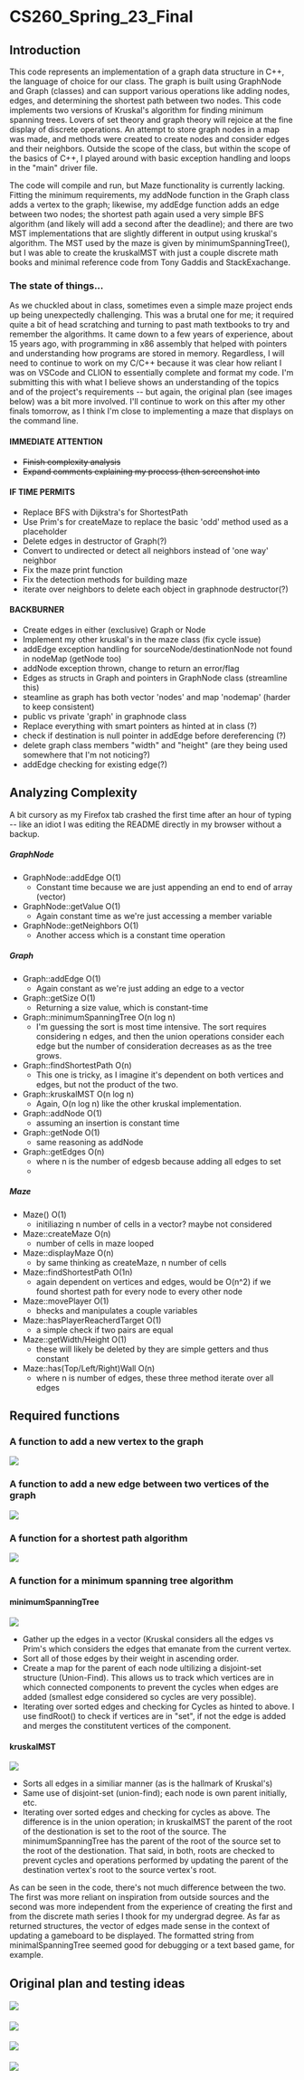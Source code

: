 # CS260_Spring_23_Final

## Introduction

This code represents an implementation of a graph data structure in C++, the language of choice for our class. The graph is built using GraphNode and Graph (classes) and can support various operations like adding nodes, edges, and determining the shortest path between two nodes. This code implements two versions of Kruskal's algorithm for finding minimum spanning trees. Lovers of set theory and graph theory will rejoice at the fine display of discrete operations. An attempt to store graph nodes in a map was made, and methods were created to create nodes and consider edges and their neighbors. Outside the scope of the class, but within the scope of the basics of C++, I played around with basic exception handling and loops in the "main" driver file.

The code will compile and run, but Maze functionality is currently lacking. Fitting the minimum requirements, my addNode function in the Graph class adds a vertex to the graph; likewise, my addEdge function adds an edge between two nodes; the shortest path again used a very simple BFS algorithm (and likely will add a second after the deadline); and there are two MST implementations that are slightly different in output using kruskal's algorithm. The MST used by the maze is given by minimumSpanningTree(), but I was able to create the kruskalMST with just a couple discrete math books and minimal reference code from Tony Gaddis and StackExachange.



### The state of things...
As we chuckled about in class, sometimes even a simple maze project ends up being unexpectedly challenging. This was a brutal one for me; it required quite a bit of head scratching and turning to past math textbooks to try and remember the algorithms. It came down to a few years of experience, about 15 years ago, with programming in x86 assembly that helped with pointers and understanding how programs are stored in memory. Regardless, I will need to continue to work on my C/C++ because it was clear how reliant I was on VSCode and CLION to essentially complete and format my code. I'm submitting this with what I believe shows an understanding of the topics and of the project's requirements -- but again, the original plan (see images below) was a bit more involved. I'll continue to work on this after my other finals tomorrow, as I think I'm close to implementing a maze that displays on the command line. 

#### IMMEDIATE ATTENTION
* ~~Finish complexity analysis~~
* ~~Expand comments explaining my process (then screenshot into~~



#### IF TIME PERMITS
* Replace BFS with Dijkstra's for ShortestPath
* Use Prim's for createMaze to replace the basic 'odd' method used as a placeholder
* Delete edges in destructor of Graph(?)
* Convert to undirected or detect all neighbors instead of 'one way' neighbor
* Fix the maze print function
* Fix the detection methods for building maze
* iterate over neighbors to delete each object in graphnode destructor(?)



#### BACKBURNER
* Create edges in either (exclusive) Graph or Node
* Implement my other kruskal's in the maze class (fix cycle issue)
* addEdge exception handling for sourceNode/destinationNode not found in nodeMap (getNode too)
* addNode exception thrown, change to return an error/flag
* Edges as structs in Graph and pointers in GraphNode class (streamline this)
* steamline as graph has both vector 'nodes' and map 'nodemap' (harder to keep consistent)
* public vs private 'graph' in graphnode class
* Replace everything with smart pointers as hinted at in class (?)
* check if destination is null pointer in addEdge before dereferencing (?)
* delete graph class members "width" and "height" (are they being used somewhere that I'm not noticing?)
* addEdge checking for existing edge(?)

## Analyzing Complexity

A bit cursory as my Firefox tab crashed the first time after an hour of typing -- like an idiot I was editing the README directly in my browser without a backup.

##### GraphNode

* GraphNode::addEdge O(1)
   - Constant time because we are just appending an end to end of array (vector)
* GraphNode::getValue O(1)
   - Again constant time as we're just accessing a member variable
* GraphNode::getNeighbors O(1)
   - Another access which is a constant time operation

#####  Graph
* Graph::addEdge O(1)
   - Again constant as we're just adding an edge to a vector
* Graph::getSize O(1)
   - Returning a size value, which is constant-time
* Graph::minimumSpanningTree O(n log n)
   - I'm guessing the sort is most time intensive. The sort requires considering n edges, and then the union operations consider each edge but the number of consideration decreases as as the tree grows.
* Graph::findShortestPath O(n)
   - This one is tricky, as I imagine it's dependent on both vertices and edges, but not the product of the two.
* Graph::kruskalMST O(n log n)   
   - Again, O(n log n) like the other kruskal implementation.
* Graph::addNode O(1)
   - assuming an insertion is constant time
* Graph::getNode O(1)
   - same reasoning as addNode
* Graph::getEdges O(n)
   - where n is the number of edgesb because adding all edges to set
   - 
##### Maze
* Maze() O(1)
   - initiliazing n number of cells in a vector? maybe not considered
* Maze::createMaze O(n)
   - number of cells in maze looped
* Maze::displayMaze O(n)
   - by same thinking as createMaze, n number of cells
* Maze::findShortestPath O(1n)
   - again dependent on vertices and edges, would be O(n^2) if we found shortest path for every node to every other node
* Maze::movePlayer O(1)
   - bhecks and manipulates a couple variables
* Maze::hasPlayerReacherdTarget O(1)
   - a simple check if two pairs are equal
* Maze::getWidth/Height O(1)
   - these will likely be deleted by they are simple getters and thus constant
* Maze::has(Top/Left/Right)Wall O(n)
   - where n is number of edges, these three method iterate over all edges
 

## Required functions

### A function to add a new vertex to the graph
![](https://github.com/TetherIO/CS260_Spring_23_Final/blob/main/addVertexRequirment.png)

### A function to add a new edge between two vertices of the graph
![](https://github.com/TetherIO/CS260_Spring_23_Final/blob/main/addEdgeRequirment.png)

### A function for a shortest path algorithm
![](https://github.com/TetherIO/CS260_Spring_23_Final/blob/main/addFindShortestPathRequirment.png)

### A function for a minimum spanning tree algorithm

#### minimumSpanningTree
![](https://github.com/TetherIO/CS260_Spring_23_Final/blob/main/minimalSpanningTreeRequirment.png)

* Gather up the edges in a vector (Kruskal considers all the edges vs Prim's which considers the edges that emanate from the current vertex.
* Sort all of those edges by their weight in ascending order.
* Create a map for the parent of each node ultilizing a disjoint-set structure (Union-Find). This allows us to track which vertices are in which connected components to prevent the cycles when edges are added (smallest edge considered so cycles are very possible).
* Iterating over sorted edges and checking for Cycles as hinted to above. I use findRoot() to check if vertices are in "set", if not the edge is added and merges the constitutent vertices of the component.

#### kruskalMST
![](https://github.com/TetherIO/CS260_Spring_23_Final/blob/main/kruskalMSTRequirment.png)

* Sorts all edges in a similiar manner (as is the hallmark of Kruskal's)
* Same use of disjoint-set (union-find); each node is own parent initially, etc.
* Iterating over sorted edges and checking for cycles as above. The difference is in the union operation; in kruskalMST the parent of the root of the destionation is set to the root of the source. The minimumSpanningTree has the parent of the root of the source set to the root of the destionation. That said, in both, roots are checked to prevent cycles and  operations performed by updating the parent of the destination vertex's root to the source vertex's root.

As can be seen in the code, there's not much difference between the two. The first was more reliant on inspiration from outside sources and the second was more independent from the experience of creating the first and from the discrete math series I thook for my undergrad degree. As far as returned structures, the vector of edges made sense in the context of updating a gameboard to be displayed. The formatted string from minimalSpanningTree seemed good for debugging or a text based game, for example. 


## Original plan and testing ideas
####
![](https://github.com/TetherIO/CS260_Spring_23_Final/blob/main/Data%20Structures-2.jpg?raw=true)
####
![](https://github.com/TetherIO/CS260_Spring_23_Final/blob/main/Data%20Structures-3.jpg?raw=true)
####
![](https://github.com/TetherIO/CS260_Spring_23_Final/blob/main/Data%20Structures-4.jpg?raw=true)
####
![](https://github.com/TetherIO/CS260_Spring_23_Final/blob/main/Data%20Structures-5.jpg?raw=true)
